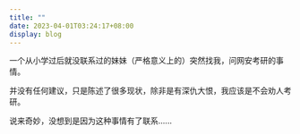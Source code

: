 ```yaml
---
title: ""
date: 2023-04-01T03:24:17+08:00
display: blog
---
```


一个从小学过后就没联系过的妹妹（严格意义上的）突然找我，问网安考研的事情。

并没有任何建议，只是陈述了很多现状，除非是有深仇大恨，我应该是不会劝人考研。

说来奇妙，没想到是因为这种事情有了联系......
